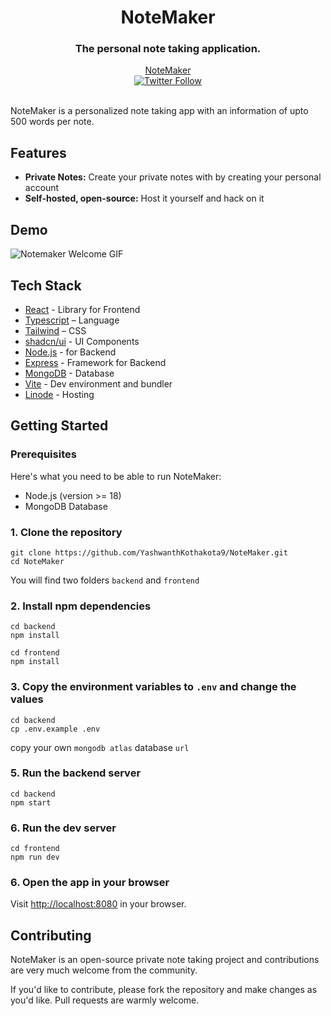 <div align='center'>
    <h1 align='center'>NoteMaker</h1>
    <h3>The personal note taking application.</h3>
</div>

<div align='center'>
    <a href="http://172.105.62.171/">NoteMaker</a>
</div>

<div align='center'>
    <a href="https://twitter.com/Yashcsp22"><img alt="Twitter Follow" src="https://img.shields.io/twitter/follow/Yashcsp22
    "></a>
</div>

<br/>

NoteMaker is a personalized note taking app with an information of upto 500 words per note.

## Features

- **Private Notes:** Create your private notes with by creating your personal account
- **Self-hosted, open-source:** Host it yourself and hack on it

## Demo

![Notemaker Welcome GIF](.github/images/Notemaker.gif)

## Tech Stack

- [React](https://react.dev/) - Library for Frontend
- [Typescript](https://www.typescriptlang.org/) – Language
- [Tailwind](https://tailwindcss.com/) – CSS
- [shadcn/ui](https://ui.shadcn.com) - UI Components
- [Node.js](https://nodejs.org/docs/latest/api/) - for Backend
- [Express](https://expressjs.com/) - Framework for Backend
- [MongoDB](https://www.mongodb.com/) - Database
- [Vite](https://vitejs.dev/) - Dev environment and bundler
- [Linode](https://www.linode.com/) - Hosting

## Getting Started

### Prerequisites

Here's what you need to be able to run NoteMaker:

- Node.js (version >= 18)
- MongoDB Database

### 1. Clone the repository

```shell
git clone https://github.com/YashwanthKothakota9/NoteMaker.git
cd NoteMaker
```

You will find two folders `backend` and `frontend`

### 2. Install npm dependencies

```shell
cd backend
npm install
```

```shell
cd frontend
npm install
```

### 3. Copy the environment variables to `.env` and change the values

```shell
cd backend
cp .env.example .env
```

copy your own `mongodb atlas` database `url`

### 5. Run the backend server

```shell
cd backend
npm start
```

### 6. Run the dev server

```shell
cd frontend
npm run dev
```

### 6. Open the app in your browser

Visit [http://localhost:8080](http://localhost:8080) in your browser.

## Contributing

NoteMaker is an open-source private note taking project and contributions are very much welcome from the community.

If you'd like to contribute, please fork the repository and make changes as you'd like. Pull requests are warmly welcome.
